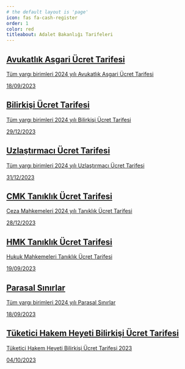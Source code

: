 ```yaml
---
# the default layout is 'page'
icon: fas fa-cash-register
order: 1
color: red
titleabout: Adalet Bakanlığı Tarifeleri
---
```



<div id="post-list" class="flex-grow-1 pe-xl-2 w-100">
  <article class="card-wrapper"> 
    <a href="/avukatlikasgari/" class="card post-preview flex-md-row-reverse">   
    <div class="preview-img d-flex flex-row justify-content-center align-items-center"><i class="fa fa-gavel fa-fw me-1 fa-3x align-middle text-danger"> </i></div> 
    <div class="card-body d-flex flex-column">
        <h1 class="card-title my-2 mt-md-0">Avukatlık Asgari Ücret Tarifesi
        </h1>
        <div class="card-text content mt-0 mb-2">
          <p> Tüm yargı birimleri 2024 yılı Avukatlık Asgari Ücret Tarifesi
          </p>
        </div>
        <div class="post-meta flex-grow-1 d-flex align-items-end">
          <div class="me-auto"> 
            <i class="far fa-calendar fa-fw me-1">
            </i> 
            <time>18/09/2023
            </time>             
          </div>          
        </div>
      </div>
    </a>    
  </article>
  <article class="card-wrapper"> 
    <a href="/bilirkisiucret/" class="card post-preview flex-md-row-reverse"> 
    <div class="preview-img d-flex flex-row justify-content-center align-items-center"><i class="fa fa-people-roof fa-fw me-1 fa-3x align-middle text-success"> </i></div>       
    <div class="card-body d-flex flex-column">
        <h1 class="card-title my-2 mt-md-0">Bilirkişi Ücret Tarifesi
        </h1>
        <div class="card-text content mt-0 mb-2">
          <p> Tüm yargı birimleri 2024 yılı Bilirkişi Ücret Tarifesi
          </p>
        </div>
        <div class="post-meta flex-grow-1 d-flex align-items-end">
          <div class="me-auto"> 
            <i class="far fa-calendar fa-fw me-1">
            </i> 
            <time>29/12/2023
            </time>             
          </div>          
        </div>
      </div>      
    </a>    
  </article>   
  <article class="card-wrapper"> 
    <a href="/uzlastirmaciucret/" class="card post-preview flex-md-row-reverse">  
    <div class="preview-img d-flex flex-row justify-content-center align-items-center"><i class="fa fa-handshake fa-fw me-1 fa-3x align-middle text-warning"> </i></div>      
    <div class="card-body d-flex flex-column">
        <h1 class="card-title my-2 mt-md-0">Uzlaştırmacı Ücret Tarifesi
        </h1>
        <div class="card-text content mt-0 mb-2">
          <p> Tüm yargı birimleri 2024 yılı Uzlaştırmacı Ücret Tarifesi
          </p>
        </div>
        <div class="post-meta flex-grow-1 d-flex align-items-end">
          <div class="me-auto"> 
            <i class="far fa-calendar fa-fw me-1">
            </i> 
            <time>31/12/2023
            </time>             
          </div>          
        </div>
      </div>      
    </a>    
  </article>
  <article class="card-wrapper"> 
    <a href="/taniklikucret/" class="card post-preview flex-md-row-reverse">  
    <div class="preview-img d-flex flex-row justify-content-center align-items-center"><i class="fa fa-person-chalkboard fa-fw me-1 fa-3x align-middle" style="color : #e91e63"> </i></div>      
    <div class="card-body d-flex flex-column">
        <h1 class="card-title my-2 mt-md-0">CMK Tanıklık Ücret Tarifesi 
        </h1>
        <div class="card-text content mt-0 mb-2">
          <p> Ceza Mahkemeleri 2024 yılı Tanıklık Ücret Tarifesi
          </p>
        </div>
        <div class="post-meta flex-grow-1 d-flex align-items-end">
          <div class="me-auto"> 
            <i class="far fa-calendar fa-fw me-1">
            </i> 
            <time>28/12/2023
            </time>             
          </div>          
        </div>
      </div>      
    </a>    
  </article>
  <article class="card-wrapper"> 
    <a href="/taniklikucrethmk/" class="card post-preview flex-md-row-reverse">  
    <div class="preview-img d-flex flex-row justify-content-center align-items-center"><i class="fa fa-person-chalkboard fa-fw me-1 fa-3x align-middle" style="color : green"> </i></div>      
    <div class="card-body d-flex flex-column">
        <h1 class="card-title my-2 mt-md-0">HMK Tanıklık Ücret Tarifesi 
        </h1>
        <div class="card-text content mt-0 mb-2">
          <p> Hukuk Mahkemeleri Tanıklık Ücret Tarifesi
          </p>
        </div>
        <div class="post-meta flex-grow-1 d-flex align-items-end">
          <div class="me-auto"> 
            <i class="far fa-calendar fa-fw me-1">
            </i> 
            <time>19/09/2023
            </time>             
          </div>          
        </div>
      </div>      
    </a>    
  </article>      
  <article class="card-wrapper">     
    <a href="/parasalsinirlar/" class="card post-preview flex-md-row-reverse">      
    <div class="preview-img d-flex flex-row justify-content-center align-items-center"><i class="fa fa-coins fa-fw me-1 fa-3x align-middle text-primary"> </i></div>
    <div class="card-body d-flex flex-column">
        <h1 class="card-title my-2 mt-md-0">Parasal Sınırlar
        </h1>
        <div class="card-text content mt-0 mb-2">
          <p> Tüm yargı birimleri 2024 yılı Parasal Sınırlar
          </p>
        </div>
        <div class="post-meta flex-grow-1 d-flex align-items-end">
          <div class="me-auto"> 
            <i class="far fa-calendar fa-fw me-1">
            </i> 
            <time>18/09/2023
            </time>             
          </div>          
        </div>
      </div>         
    </a>    
  </article>
  <article class="card-wrapper">     
    <a href="/thhbilirkisiucret/" class="card post-preview flex-md-row-reverse">      
    <div class="preview-img d-flex flex-row justify-content-center align-items-center"><i class="fa fa-user-secret fa-fw me-1 fa-3x align-middle" style="color: orange;"> </i></div>
    <div class="card-body d-flex flex-column">
        <h1 class="card-title my-2 mt-md-0">Tüketici Hakem Heyeti Bilirkişi Ücret Tarifesi
        </h1>
        <div class="card-text content mt-0 mb-2">
          <p> Tüketici Hakem Heyeti Bilirkişi Ücret Tarifesi 2023
          </p>
        </div>
        <div class="post-meta flex-grow-1 d-flex align-items-end">
          <div class="me-auto"> 
            <i class="far fa-calendar fa-fw me-1">
            </i> 
            <time>04/10/2023
            </time>             
          </div>          
        </div>
      </div>         
    </a>    
  </article>    
</div>
